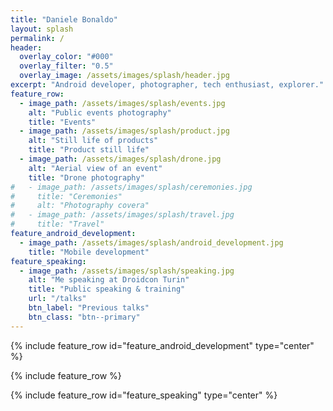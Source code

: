 ```yaml
---
title: "Daniele Bonaldo"
layout: splash
permalink: /
header:
  overlay_color: "#000"
  overlay_filter: "0.5"
  overlay_image: /assets/images/splash/header.jpg
excerpt: "Android developer, photographer, tech enthusiast, explorer."
feature_row:
  - image_path: /assets/images/splash/events.jpg
    alt: "Public events photography"
    title: "Events"
  - image_path: /assets/images/splash/product.jpg
    alt: "Still life of products"
    title: "Product still life"
  - image_path: /assets/images/splash/drone.jpg
    alt: "Aerial view of an event"
    title: "Drone photography"
#   - image_path: /assets/images/splash/ceremonies.jpg
#     title: "Ceremonies"
#     alt: "Photography covera"
#   - image_path: /assets/images/splash/travel.jpg
#     title: "Travel"
feature_android_development:
  - image_path: /assets/images/splash/android_development.jpg
    title: "Mobile development"
feature_speaking:
  - image_path: /assets/images/splash/speaking.jpg
    alt: "Me speaking at Droidcon Turin"
    title: "Public speaking & training"
    url: "/talks"
    btn_label: "Previous talks"
    btn_class: "btn--primary"
---
```


{% include feature_row id="feature_android_development" type="center" %}

{% include feature_row %}

{% include feature_row id="feature_speaking" type="center" %}
